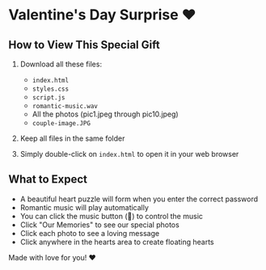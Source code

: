 # Valentine's Day Surprise ❤️

## How to View This Special Gift

1. Download all these files:
   - `index.html`
   - `styles.css`
   - `script.js`
   - `romantic-music.wav`
   - All the photos (pic1.jpeg through pic10.jpeg)
   - `couple-image.JPG`

2. Keep all files in the same folder

3. Simply double-click on `index.html` to open it in your web browser

## What to Expect
- A beautiful heart puzzle will form when you enter the correct password
- Romantic music will play automatically
- You can click the music button (🎵) to control the music
- Click "Our Memories" to see our special photos
- Click each photo to see a loving message
- Click anywhere in the hearts area to create floating hearts

Made with love for you! ❤️ 